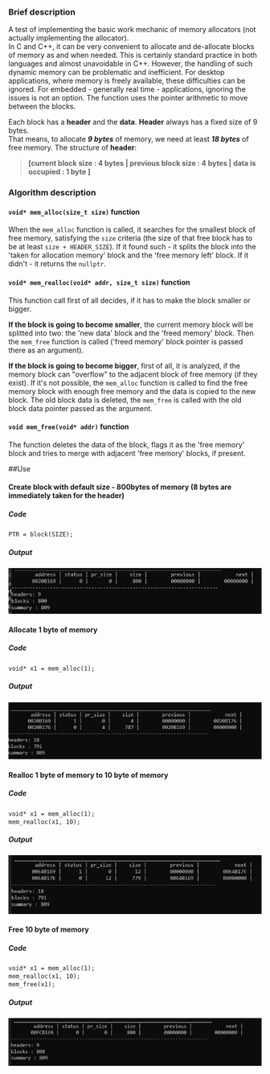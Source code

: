 ### Brief description
A test of implementing the basic work mechanic of memory allocators (not actually implementing the allocator).  
In C and C++, it can be very convenient to allocate and de-allocate blocks of memory as and when needed. 
This is certainly standard practice in both languages and almost unavoidable in C++. However, the handling of such dynamic memory can be problematic and inefficient. 
For desktop applications, where memory is freely available, these difficulties can be ignored. 
For embedded - generally real time - applications, ignoring the issues is not an option.
The function uses the pointer arithmetic to move between the blocks.

Each block has a **header** and the **data**. **Header** always has a fixed size of 9 bytes.   
That means, to allocate ***9 bytes*** of memory, we need at least ***18 bytes*** of free memory.
The structure of **header**:   
> **[current block size : 4 bytes | previous block size : 4 bytes | data is occupied : 1 byte ]**
### Algorithm description   
#### `void* mem_alloc(size_t size)` function
When the `mem_alloc` function is called,
it searches for the smallest block of free memory, satisfying the `size` criteria (the size of that free block has to be at least `size + HEADER_SIZE`).
If it found such - it splits the block into the 'taken for allocation memory' block and the 'free memory left' block.
If it didn't - it returns the `nullptr`.
#### `void* mem_realloc(void* addr, size_t size)` function
This function call first of all decides, if it has to make the block smaller or bigger.   

**If the block is going to become smaller**, the current memory block will be splitted into two: the 'new data' block and the 'freed memory' block.
Then the `mem_free` function is called ('freed memory' block pointer is passed there as an argument).    
    
**If the block is going to become bigger**, first of all, it is analyzed, if the memory block can "overflow" to the adjacent block of free memory
 (if they exist). If it's not possible, the `mem_alloc` function is called to find the free memory block with enough free memory and the data is copied
to the new block. The old block data is deleted, the `mem_free` is called with the old block data pointer passed as the argument.
#### `void mem_free(void* addr)` function
The function deletes the data of the block, flags it as the 'free memory' block and tries to merge with adjacent 'free memory' blocks, if present.

##Use
#### Create block with default size - 800bytes of memory (8 bytes are immediately taken for the header)
##### Code
```  
PTR = block(SIZE);  
```
##### Output
![The creation of one big block](img/sc1.jpg "The creation of one big block")
#### Allocate 1 byte of memory
##### Code
```
void* x1 = mem_alloc(1);
```
##### Output
![Allocate one byte of memory](img/sc2.jpg "Allocate one byte of memory")
#### Realloc 1 byte of memory to 10 byte of memory
##### Code
```
void* x1 = mem_alloc(1);
mem_realloc(x1, 10);
```
##### Output
![Reallocate one byte of memory](img/sc3.jpg "Reallocate one byte of memory to 10 byte of memory")
#### Free 10 byte of memory
##### Code
```
void* x1 = mem_alloc(1);
mem_realloc(x1, 10);
mem_free(x1);
```
##### Output
![Free 10 byte of memory](img/sc4.jpg "Free 10 byte of memory")
